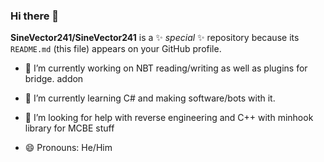 ### Hi there 👋

**SineVector241/SineVector241** is a ✨ _special_ ✨ repository because its `README.md` (this file) appears on your GitHub profile.

- 🔭 I’m currently working on NBT reading/writing as well as plugins for bridge. addon
- 🌱 I’m currently learning C# and making software/bots with it.
- 🤔 I’m looking for help with reverse engineering and C++ with minhook library for MCBE stuff

- 😄 Pronouns: He/Him
